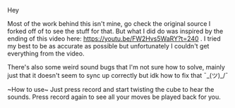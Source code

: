 Hey

Most of the work behind this isn't mine, go check the original source I forked off of to see the stuff for that.
But what I did do was inspired by the ending of this video here: https://youtu.be/FW2Hvs5WaRY?t=240 .
I tried my best to be as accurate as possible but unfortunately I couldn't get everything from the video.

There's also some weird sound bugs that I'm not sure how to solve, mainly just that it doesn't seem to sync up correctly but idk how to fix that ¯\_(ツ)_/¯

~How to use~
Just press record and start twisting the cube to hear the sounds. Press record again to see all your moves be played back for you.
